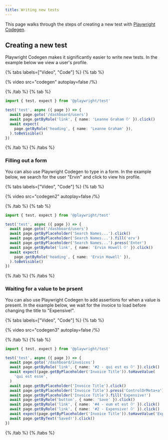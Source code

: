 ```yaml
---
title: Writing new tests
---
```


This page walks through the steps of creating a new test with [Playwright Codegen](https://playwright.dev/docs/codegen).

## Creating a new test

Playwright Codegen makes it significantly easier to write new tests. In the example below we view a user's profile.

{% tabs labels=["Video", "Code"] %}
{% tab %}

{% video src="codegen" autoplay=false /%}

{% /tab %}
{% tab %}

```ts
import { test, expect } from '@playwright/test'

test('test', async ({ page }) => {
  await page.goto('/dashboard/users')
  await page.getByRole('link', { name: 'Leanne Graham ⍥' }).click()
  await expect(
    page.getByRole('heading', { name: 'Leanne Graham' }),
  ).toBeVisible()
})
```

{% /tab %}
{% /tabs %}

### Filling out a form

You can also use Playwright Codegen to type in a form. In the example below, we search for the user "Ervin" and click to view his profile.

{% tabs labels=["Video", "Code"] %}
{% tab %}

{% video src="codegen2" autoplay=false /%}

{% /tab %}
{% tab %}

```ts
import { test, expect } from '@playwright/test'

test('test', async ({ page }) => {
  await page.goto('/dashboard/users')
  await page.getByPlaceholder('Search Names...').click()
  await page.getByPlaceholder('Search Names...').fill('erv')
  await page.getByPlaceholder('Search Names...').press('Enter')
  await page.getByRole('link', { name: 'Ervin Howell ⍥' }).click()
  await expect(
    page.getByRole('heading', { name: 'Ervin Howell' }),
  ).toBeVisible()
})
```

{% /tab %}
{% /tabs %}

### Waiting for a value to be prsent

You can also use Playwright Codegen to add assertions for when a value is present. In the example below, we wait for the invoice to load before changing the title to "Expensive!".

{% tabs labels=["Video", "Code"] %}
{% tab %}

{% video src="codegen3" autoplay=false /%}

{% /tab %}
{% tab %}

```ts
import { test, expect } from '@playwright/test'

test('test', async ({ page }) => {
  await page.goto('/dashboard/invoices')
  await page.getByRole('link', { name: '#2 - qui est es ⍥' }).click()
  await expect(page.getByPlaceholder('Invoice Title')).toHaveValue(
    'qui est esse',
  )
  await page.getByPlaceholder('Invoice Title').click()
  await page.getByPlaceholder('Invoice Title').press('ControlOrMeta+a')
  await page.getByPlaceholder('Invoice Title').fill('Expensive!')
  await page.getByRole('button', { name: 'Save' }).click()
  await page.getByRole('link', { name: '#4 - eum et est ⍥' }).click()
  await page.getByRole('link', { name: '#2 - Expensive! ⍥' }).click()
  await expect(page.getByPlaceholder('Invoice Title')).toHaveValue('Expensive!')
  await page.getByText('Saved!').click()
})
```

{% /tab %}
{% /tabs %}
